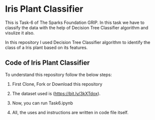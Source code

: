 # Iris Plant Classifier

This is Task-6 of The Sparks Foundation GRIP. In this task we have to classify the data with the help of Decision Tree Classifier algorithm and visulize it also.

In this repository I used Decision Tree Classifier algorithm to identify the class of a Iris plant based on its features. 

## Code of Iris Plant Classifier

To understand this repository follow the below steps:

1) First Clone, Fork or Download this repository

2) The dataset used is (https://bit.ly/3kXTdox).

3) Now, you can run Task6.ipynb

4) All, the uses and instructions are written in code file itself.
